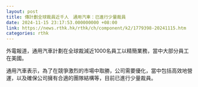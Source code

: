 ```yaml
---
layout: post
title: 傳計劃全球裁員近千人　通用汽車：已進行少量裁員　
date: 2024-11-15 23:17:53.000000000 +08:00
link: https://news.rthk.hk/rthk/ch/component/k2/1779398-20241115.htm
categories: rthk
---
```


外電報道，通用汽車計劃在全球裁減近1000名員工以精簡業務，當中大部分員工在美國。

通用汽車表示，為了在競爭激烈的市場中取勝，公司需要優化，當中包括高效地營運，以及確保公司擁有合適的團隊結構等，目前已進行少量裁員。

